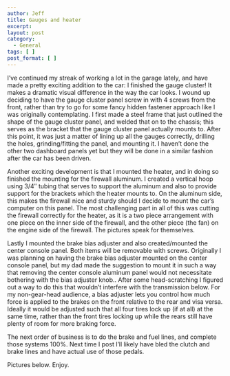 ```yaml
---
author: Jeff
title: Gauges and heater
excerpt:
layout: post
category:
  - General
tags: [ ]
post_format: [ ]
---
```

I’ve continued my streak of working a lot in the garage lately, and have made a pretty exciting addition to the car: I finished the gauge cluster! It makes a dramatic visual difference in the way the car looks. I wound up deciding to have the gauge cluster panel screw in with 4 screws from the front, rather than try to go for some fancy hidden fastener approach like I was originally contemplating. I first made a steel frame that just outlined the shape of the gauge cluster panel, and welded that on to the chassis; this serves as the bracket that the gauge cluster panel actually mounts to. After this point, it was just a matter of lining up all the gauges correctly, drilling the holes, grinding/fitting the panel, and mounting it. I haven’t done the other two dashboard panels yet but they will be done in a similar fashion after the car has been driven.

Another exciting development is that I mounted the heater, and in doing so finished the mounting for the firewall aluminum. I created a vertical hoop using 3/4″ tubing that serves to support the aluminum and also to provide support for the brackets which the heater mounts to. On the aluminum side, this makes the firewall nice and sturdy should I decide to mount the car’s computer on this panel. The most challenging part in all of this was cutting the firewall correctly for the heater, as it is a two piece arrangement with one piece on the inner side of the firewall, and the other piece (the fan) on the engine side of the firewall. The pictures speak for themselves.

Lastly I mounted the brake bias adjuster and also created/mounted the center console panel. Both items will be removable with screws. Originally I was planning on having the brake bias adjuster mounted on the center console panel, but my dad made the suggestion to mount it in such a way that removing the center console aluminum panel would not necessitate bothering with the bias adjuster knob.. After some head-scratching I figured out a way to do this that wouldn’t interfere with the transmission below. For my non-gear-head audience, a bias adjuster lets you control how much force is applied to the brakes on the front relative to the rear and visa versa. Ideally it would be adjusted such that all four tires lock up (if at all) at the same time, rather than the front tires locking up while the rears still have plenty of room for more braking force.

The next order of business is to do the brake and fuel lines, and complete those systems 100%. Next time I post I’ll likely have bled the clutch and brake lines and have actual use of those pedals.

Pictures below. Enjoy.
